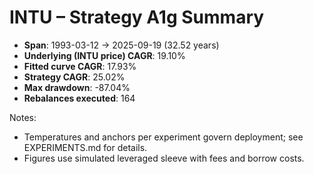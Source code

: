 # INTU – Strategy A1g Summary

- **Span**: 1993-03-12 → 2025-09-19 (32.52 years)
- **Underlying (INTU price) CAGR**: 19.10%
- **Fitted curve CAGR**: 17.93%
- **Strategy CAGR**: 25.02%
- **Max drawdown**: -87.04%
- **Rebalances executed**: 164

Notes:

- Temperatures and anchors per experiment govern deployment; see EXPERIMENTS.md for details.
- Figures use simulated leveraged sleeve with fees and borrow costs.
